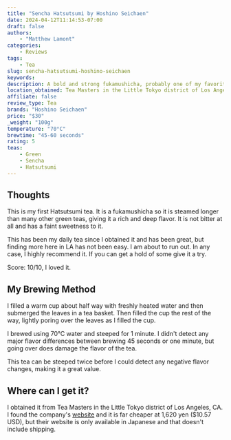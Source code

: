 ```yaml
---
title: "Sencha Hatsutsumi by Hoshino Seichaen"
date: 2024-04-12T11:14:53-07:00
draft: false
authors: 
    - "Matthew Lamont"
categories: 
    - Reviews
tags: 
    - Tea
slug: sencha-hatsutsumi-hoshino-seichaen
keywords:
description: A bold and strong fukamushicha, probably one of my favorite greens. This has been a daily tea since I got it.
location_obtained: Tea Masters in the Little Tokyo district of Los Angeles, CA
affiliate: false
review_type: Tea
brands: "Hoshino Seichaen"
price: "$30"
_weight: "100g"
temperature: "70°C"
brewtime: "45-60 seconds"
rating: 5
teas: 
    - Green
    - Sencha
    - Hatsutsumi
---
```


## Thoughts

This is my first Hatsutsumi tea. It is a fukamushicha so it is steamed longer than many other green teas, giving it a rich and deep flavor. It is not bitter at all and has a faint sweetness to it.

This has been my daily tea since I obtained it and has been great, but finding more here in LA has not been easy. I am about to run out. In any case, I highly recommend it. If you can get a hold of some give it a try.

Score: 10/10, I loved it.

## My Brewing Method

I filled a warm cup about half way with freshly heated water and then submerged the leaves in a tea basket. Then filled the cup the rest of the way, lightly poring over the leaves as I filled the cup. 

I brewed using 70°C water and steeped for 1 minute. I didn't detect any major flavor differences between brewing 45 seconds or one minute, but going over does damage the flavor of the tea.

This tea can be steeped twice before I could detect any negative flavor changes, making it a great value.

## Where can I get it?

I obtained it from Tea Masters in the Little Tokyo district of Los Angeles, CA. I found the company's [website](https://www.hoshitea.com/shop/products/detail/21101) and it is far cheaper at 1,620 yen ($10.57 USD), but their website is only available in Japanese and that doesn't include shipping. 
